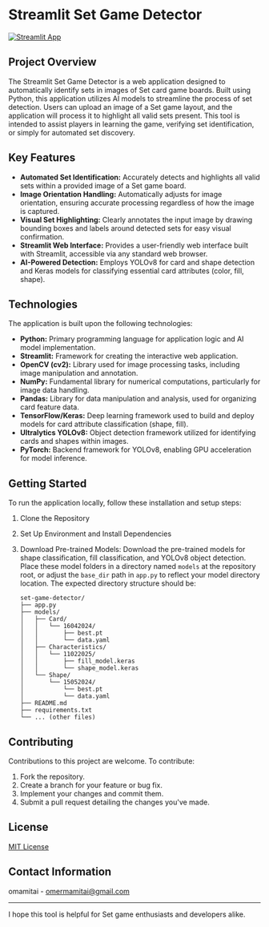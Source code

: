 # Streamlit Set Game Detector

[![Streamlit App](https://img.shields.io/badge/Streamlit-App-brightgreen)](your-streamlit-app-link-here)

## Project Overview

The Streamlit Set Game Detector is a web application designed to automatically identify sets in images of Set card game boards. Built using Python, this application utilizes AI models to streamline the process of set detection.  Users can upload an image of a Set game layout, and the application will process it to highlight all valid sets present. This tool is intended to assist players in learning the game, verifying set identification, or simply for automated set discovery.

## Key Features

*   **Automated Set Identification:**  Accurately detects and highlights all valid sets within a provided image of a Set game board.
*   **Image Orientation Handling:**  Automatically adjusts for image orientation, ensuring accurate processing regardless of how the image is captured.
*   **Visual Set Highlighting:**  Clearly annotates the input image by drawing bounding boxes and labels around detected sets for easy visual confirmation.
*   **Streamlit Web Interface:**  Provides a user-friendly web interface built with Streamlit, accessible via any standard web browser.
*   **AI-Powered Detection:**  Employs YOLOv8 for card and shape detection and Keras models for classifying essential card attributes (color, fill, shape).

## Technologies

The application is built upon the following technologies:

*   **Python:**  Primary programming language for application logic and AI model implementation.
*   **Streamlit:**  Framework for creating the interactive web application.
*   **OpenCV (cv2):**  Library used for image processing tasks, including image manipulation and annotation.
*   **NumPy:**  Fundamental library for numerical computations, particularly for image data handling.
*   **Pandas:**  Library for data manipulation and analysis, used for organizing card feature data.
*   **TensorFlow/Keras:**  Deep learning framework used to build and deploy models for card attribute classification (shape, fill).
*   **Ultralytics YOLOv8:**  Object detection framework utilized for identifying cards and shapes within images.
*   **PyTorch:**  Backend framework for YOLOv8, enabling GPU acceleration for model inference.

## Getting Started

To run the application locally, follow these installation and setup steps:

1.  Clone the Repository
2.  Set Up Environment and Install Dependencies
3.  Download Pre-trained Models:
    Download the pre-trained models for shape classification, fill classification, and YOLOv8 object detection. Place these model folders in a directory named `models` at the repository root, or adjust the `base_dir` path in `app.py` to reflect your model directory location. The expected directory structure should be:

    ```
    set-game-detector/
    ├── app.py
    ├── models/
    │   ├── Card/
    │   │   └── 16042024/
    │   │       ├── best.pt
    │   │       └── data.yaml
    │   ├── Characteristics/
    │   │   └── 11022025/
    │   │       ├── fill_model.keras
    │   │       └── shape_model.keras
    │   └── Shape/
    │       └── 15052024/
    │           └── best.pt
    │           └── data.yaml
    ├── README.md
    ├── requirements.txt
    └── ... (other files)
    ```

## Contributing

Contributions to this project are welcome. To contribute:

1.  Fork the repository.
2.  Create a branch for your feature or bug fix.
3.  Implement your changes and commit them.
4.  Submit a pull request detailing the changes you've made.

## License

[MIT License](LICENSE)

## Contact Information

omamitai - omermamitai@gmail.com

---

I hope this tool is helpful for Set game enthusiasts and developers alike.
